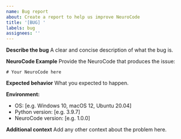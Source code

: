 ```yaml
---
name: Bug report
about: Create a report to help us improve NeuroCode
title: '[BUG] '
labels: bug
assignees: ''
---
```


**Describe the bug**
A clear and concise description of what the bug is.

**NeuroCode Example**
Provide the NeuroCode that produces the issue:
```neurocode
# Your NeuroCode here
```

**Expected behavior**
What you expected to happen.

**Environment:**
 - OS: [e.g. Windows 10, macOS 12, Ubuntu 20.04]
 - Python version: [e.g. 3.9.7]
 - NeuroCode version: [e.g. 1.0.0]

**Additional context**
Add any other context about the problem here.
